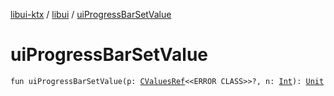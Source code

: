 [libui-ktx](../index.md) / [libui](index.md) / [uiProgressBarSetValue](./ui-progress-bar-set-value.md)

# uiProgressBarSetValue

`fun uiProgressBarSetValue(p: `[`CValuesRef`](../kotlinx.cinterop/-c-values-ref/index.md)`<<ERROR CLASS>>?, n: `[`Int`](https://kotlinlang.org/api/latest/jvm/stdlib/kotlin/-int/index.html)`): `[`Unit`](https://kotlinlang.org/api/latest/jvm/stdlib/kotlin/-unit/index.html)